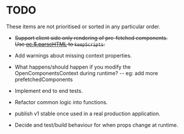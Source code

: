 # TODO
These items are not prioritised or sorted in any particular order.

- ~~Support client side only rendering of pre-fetched components.\
Use [oc.$.parseHTML](https://api.jquery.com/jquery.parsehtml/) to `keepScripts`.~~

- Add warnings about missing context properties.

- What happens/should happen if you modify the OpenComponentsContext during runtime? -- eg: add more prefetchedComponents

- Implement end to end tests.

- Refactor common logic into functions.

- publish v1 stable once used in a real production application.

- Decide and test/build behaviour for when props change at runtime.
